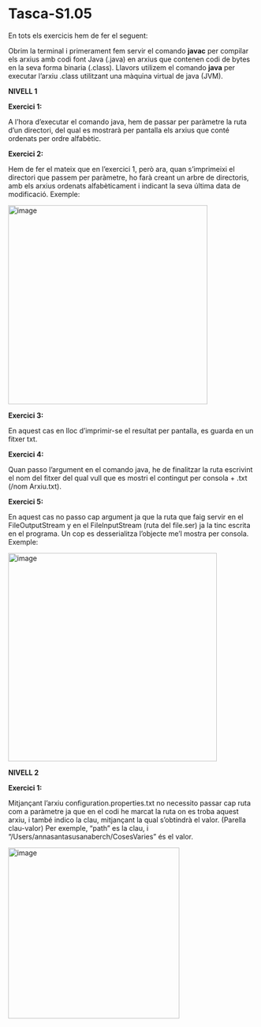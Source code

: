 # Tasca-S1.05

En tots els exercicis hem de fer el seguent:

Obrim la terminal i primerament fem servir el comando **javac** per compilar els
arxius amb codi font Java (.java) en arxius que contenen codi de bytes en la seva
forma binaria (.class). Llavors utilizem el comando **java** per executar l’arxiu
.class utilitzant una màquina virtual de java (JVM). 

**NIVELL 1**

**Exercici 1:**

A l’hora d’executar el comando java, hem de passar per paràmetre la ruta d’un
directori, del qual es mostrarà per pantalla els arxius que conté ordenats per
ordre alfabètic.

**Exercici 2:**

Hem de fer el mateix que en l’exercici 1, però ara, quan s’imprimeixi el directori
que passem per paràmetre, ho farà creant un arbre de directoris, amb els arxius
ordenats alfabèticament i indicant la seva última data de modificació. 
Exemple:

<img width="404" alt="image" src="https://user-images.githubusercontent.com/117647645/207939203-c6f83389-db6c-4287-a3bd-2499e8a25764.png">

**Exercici 3:**

En aquest cas en lloc d’imprimir-se el resultat per pantalla, es guarda en un
fitxer txt.

**Exercici 4:**

Quan passo l’argument en el comando java, he de finalitzar la ruta escrivint el
nom del fitxer del qual vull que es mostri el contingut per consola + .txt (/nom Arxiu.txt).  

**Exercici 5:**

En aquest cas no passo cap argument ja que la ruta que faig servir en el
FileOutputStream y en el FileInputStream (ruta del file.ser) ja la tinc escrita
en el programa. Un cop es desserialitza l’objecte me’l mostra per consola. 
Exemple:

<img width="423" alt="image" src="https://user-images.githubusercontent.com/117647645/207939691-191337a0-db04-4af8-a152-4c48cc5accea.png">

**NIVELL 2**

**Exercici 1:**

Mitjançant l’arxiu configuration.properties.txt no necessito passar cap ruta com
a paràmetre ja que en el codi he marcat la ruta on es troba aquest arxiu, i també
indico la clau, mitjançant la qual s’obtindrà el valor. (Parella clau-valor)
Per exemple, “path” es la clau, i “/Users/annasantasusanaberch/CosesVaries” és el
valor.  

<img width="347" alt="image" src="https://user-images.githubusercontent.com/117647645/207939972-d51c161b-072e-429e-af87-9cbd7a3cc242.png">

